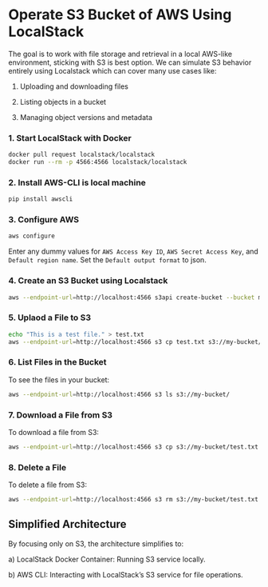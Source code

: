 # Operate S3 Bucket of AWS Using LocalStack


The goal is to work with file storage and retrieval in a local AWS-like environment, sticking with S3 is best option. We can simulate S3 behavior entirely using Localstack which can cover many use cases like:

1) Uploading and downloading files

2) Listing objects in a bucket

3) Managing object versions and metadata

### 1. Start LocalStack with Docker

```bash
docker pull request localstack/localstack
docker run --rm -p 4566:4566 localstack/localstack
```
### 2. Install AWS-CLI is local machine

```bash
pip install awscli
```

### 3. Configure AWS

```bash
aws configure
```
Enter any dummy values for `AWS Access Key ID`, `AWS Secret Access Key`, and `Default region name`. Set the `Default output format` to json.

### 4. Create an S3 Bucket using Localstack

```bash
aws --endpoint-url=http://localhost:4566 s3api create-bucket --bucket my-bucket
```

### 5. Uplaod a File to S3
```bash
echo "This is a test file." > test.txt
aws --endpoint-url=http://localhost:4566 s3 cp test.txt s3://my-bucket/test.txt
```

### 6. List Files in the Bucket
To see the files in your bucket:

```bash
aws --endpoint-url=http://localhost:4566 s3 ls s3://my-bucket/
```

### 7. Download a File from S3
To download a file from S3:

```bash
aws --endpoint-url=http://localhost:4566 s3 cp s3://my-bucket/test.txt test_downloaded.txt
```
### 8. Delete a File
To delete a file from S3:

```bash
aws --endpoint-url=http://localhost:4566 s3 rm s3://my-bucket/test.txt
```

## Simplified Architecture
By focusing only on S3, the architecture simplifies to:

a) LocalStack Docker Container: Running S3 service locally.

b) AWS CLI: Interacting with LocalStack’s S3 service for file operations.